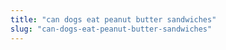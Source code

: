 ```yaml
---
title: "can dogs eat peanut butter sandwiches"
slug: "can-dogs-eat-peanut-butter-sandwiches"
---
```


